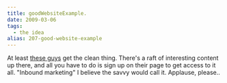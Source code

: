 ```yaml
---
title: goodWebsiteExample.
date: 2009-03-06
tags: 
  - the idea
alias: 207-good-website-example
---
```

At least [these guys](http://widespreadpanic.com/) get the clean thing. There's a raft of interesting content up there, and all you have to do is sign up on their page to get access to it all. "Inbound marketing" I believe the savvy would call it. Applause, please..